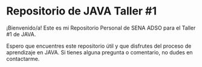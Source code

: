 # Repositorio de JAVA Taller #1

¡Bienvenido/a! Este es mi Repositorio Personal de SENA ADSO para el Taller #1 de JAVA.

Espero que encuentres este repositorio útil y que disfrutes del proceso de aprendizaje en JAVA. Si tienes alguna pregunta o comentario, no dudes en contactarme.
